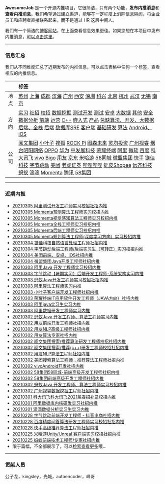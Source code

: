 
 

**AwesomeJob** 是一个开源内推项目，它很简洁，只有两个功能，**发布内推消息**和**查看内推消息**。我们希望通过建立渠道，能够在一定程度上消除信息隔阂，将企业员工和应聘者直接联系起来，而不是通过 HR 这层中间人。

我们有一个简洁的[博客网站](https://awesomejob.gitee.io/)，在上面查看信息效果更佳。如果您想在本项目中发布内推消息，[可以点击这里](https://wj.qq.com/s2/8043669/40c0)。


--- 
### 信息汇总

我们从不同维度汇总了近期发布的内推信息，可以点击表格中任何一个标签，查看相应的内推信息。

||标签|
|:---:|:---|
|地点|[苏州](https://awesomejob.gitee.io/tags/苏州)  [上海](https://awesomejob.gitee.io/tags/上海)  [成都](https://awesomejob.gitee.io/tags/成都)  [滨海](https://awesomejob.gitee.io/tags/滨海)  [广州](https://awesomejob.gitee.io/tags/广州)  [西安](https://awesomejob.gitee.io/tags/西安)  [深圳](https://awesomejob.gitee.io/tags/深圳)  [科兴](https://awesomejob.gitee.io/tags/科兴)  [北京](https://awesomejob.gitee.io/tags/北京)  [杭州](https://awesomejob.gitee.io/tags/杭州)  [武汉](https://awesomejob.gitee.io/tags/武汉)  [无锡](https://awesomejob.gitee.io/tags/无锡)  [南京](https://awesomejob.gitee.io/tags/南京)|
|方向|[实习](https://awesomejob.gitee.io/series/实习)  [社招](https://awesomejob.gitee.io/series/社招)  [校招](https://awesomejob.gitee.io/series/校招)	[数据挖掘](https://awesomejob.gitee.io/categories/数据挖掘)  [测试开发](https://awesomejob.gitee.io/categories/测试开发)  [测试](https://awesomejob.gitee.io/categories/测试)  [安卓](https://awesomejob.gitee.io/categories/安卓)  [大数据](https://awesomejob.gitee.io/categories/大数据)  [其他](https://awesomejob.gitee.io/categories/其他)  [安全](https://awesomejob.gitee.io/categories/安全)  [数据分析](https://awesomejob.gitee.io/categories/数据分析)  [前端](https://awesomejob.gitee.io/categories/前端)  [运营](https://awesomejob.gitee.io/categories/运营)  [C++](https://awesomejob.gitee.io/categories/c++)  [嵌入式](https://awesomejob.gitee.io/categories/嵌入式)  [产品](https://awesomejob.gitee.io/categories/产品)  [急缺算法、开发、大数据](https://awesomejob.gitee.io/categories/急缺算法、开发、大数据)  [后端、全栈](https://awesomejob.gitee.io/categories/后端、全栈)  [后端](https://awesomejob.gitee.io/categories/后端)  [数据库SRE](https://awesomejob.gitee.io/categories/数据库sre)  [客户端](https://awesomejob.gitee.io/categories/客户端)  [基础研发](https://awesomejob.gitee.io/categories/基础研发)  [算法](https://awesomejob.gitee.io/categories/算法)  [Android、iOS](https://awesomejob.gitee.io/categories/android、ios)|
|公司|[阅文集团](https://awesomejob.gitee.io/tags/阅文集团)  [小叶子](https://awesomejob.gitee.io/tags/小叶子)  [搜狐](https://awesomejob.gitee.io/tags/搜狐)  [ROCK Pi](https://awesomejob.gitee.io/tags/rock-pi)  [图森未来](https://awesomejob.gitee.io/tags/图森未来)  [灵均投资](https://awesomejob.gitee.io/tags/灵均投资)  [广州视睿](https://awesomejob.gitee.io/tags/广州视睿)  [烟台昭阳网络](https://awesomejob.gitee.io/tags/烟台昭阳网络)  [OPPO](https://awesomejob.gitee.io/tags/oppo)  [华为](https://awesomejob.gitee.io/tags/华为)  [中发展科技](https://awesomejob.gitee.io/tags/中发展科技)  [荣耀终端](https://awesomejob.gitee.io/tags/荣耀终端)  [阿里](https://awesomejob.gitee.io/tags/阿里)  [微软](https://awesomejob.gitee.io/tags/微软)  [百度](https://awesomejob.gitee.io/tags/百度)  [科大讯飞](https://awesomejob.gitee.io/tags/科大讯飞)  [vivo](https://awesomejob.gitee.io/tags/vivo)  [Bigo](https://awesomejob.gitee.io/tags/bigo)  [用友](https://awesomejob.gitee.io/tags/用友)  [京东](https://awesomejob.gitee.io/tags/京东)  [米哈游](https://awesomejob.gitee.io/tags/米哈游)  [58同城](https://awesomejob.gitee.io/tags/58同城)  [微盟集团](https://awesomejob.gitee.io/tags/微盟集团)  [快手](https://awesomejob.gitee.io/tags/快手)  [镁佳科技](https://awesomejob.gitee.io/tags/镁佳科技)  [字节跳动](https://awesomejob.gitee.io/tags/字节跳动)  [美团](https://awesomejob.gitee.io/tags/美团)  [老虎证券](https://awesomejob.gitee.io/tags/老虎证券)  [哔哩哔哩](https://awesomejob.gitee.io/tags/哔哩哔哩)  [虾皮Shopee](https://awesomejob.gitee.io/tags/虾皮shopee)  [远齐科技](https://awesomejob.gitee.io/tags/远齐科技)  [蚂蚁](https://awesomejob.gitee.io/tags/蚂蚁)  [滴滴](https://awesomejob.gitee.io/tags/滴滴)  [Momenta](https://awesomejob.gitee.io/tags/momenta)  [腾讯](https://awesomejob.gitee.io/tags/腾讯)  [58集团](https://awesomejob.gitee.io/tags/58集团)|
--- 

### 近期内推 
- [20210305  阿里测试开发工程师实习校招社招内推](https://awesomejob.gitee.io/posts/jobs/job_93)
- [20210305  Momenta预测算法工程师实习校招内推](https://awesomejob.gitee.io/posts/jobs/job_92)
- [20210305  Momenta视觉感知算法工程师实习校招内推](https://awesomejob.gitee.io/posts/jobs/job_91)
- [20210305  Momenta全栈工程师实习校招内推](https://awesomejob.gitee.io/posts/jobs/job_90)
- [20210305  Momenta后端工程师实习校招内推](https://awesomejob.gitee.io/posts/jobs/job_89)
- [20210305  Momenta规划算法工程师(深度学习方向）实习校招内推](https://awesomejob.gitee.io/posts/jobs/job_88)
- [20210304  镁佳科技自然语言处理工程师社招内推](https://awesomejob.gitee.io/posts/jobs/job_87)
- [20210304  字节跳动后端工程师/后端实习生（可转正）实习校招内推](https://awesomejob.gitee.io/posts/jobs/job_86)
- [20210304  美团前端、安卓、iOS社招内推](https://awesomejob.gitee.io/posts/jobs/job_85)
- [20210304  微盟集团Java开发工程师社招内推](https://awesomejob.gitee.io/posts/jobs/job_84)
- [20210303  阿里Java 开发工程师实习校招内推](https://awesomejob.gitee.io/posts/jobs/job_83)
- [20210303  字节跳动【暑期实习】后端开发工程师-系统架构实习内推](https://awesomejob.gitee.io/posts/jobs/job_82)
- [20210303  蚂蚁Java开发工程师实习校招社招内推](https://awesomejob.gitee.io/posts/jobs/job_81)
- [20210303  阿里算法工程师实习内推](https://awesomejob.gitee.io/posts/jobs/job_80)
- [20210303  小叶子客户端开发工程师社招内推](https://awesomejob.gitee.io/posts/jobs/job_79)
- [20210303  荣耀终端IT应用软件开发工程师（JAVA方向）社招内推](https://awesomejob.gitee.io/posts/jobs/job_78)
- [20210303  阿里java实习生实习内推](https://awesomejob.gitee.io/posts/jobs/job_77)
- [20210303  阿里数据研发工程师实习内推](https://awesomejob.gitee.io/posts/jobs/job_76)
- [20210302  蚂蚁Java 开发工程师、算法工程师实习内推](https://awesomejob.gitee.io/posts/jobs/job_75)
- [20210302  用友前端开发工程师社招内推](https://awesomejob.gitee.io/posts/jobs/job_74)
- [20210302  用友NLP高级工程师社招内推](https://awesomejob.gitee.io/posts/jobs/job_73)
- [20210302  用友算法专家社招内推](https://awesomejob.gitee.io/posts/jobs/job_72)
- [20210302  阅文集团搜索/推荐算法研发工程师校招社招内推](https://awesomejob.gitee.io/posts/jobs/job_71)
- [20210302  阅文集团搜索/推荐(c++)研发工程师校招社招内推](https://awesomejob.gitee.io/posts/jobs/job_70)
- [20210302  用友NLP算法工程师社招内推](https://awesomejob.gitee.io/posts/jobs/job_69)
- [20210302  美团搜索算法工程师；推荐算法工程师社招内推](https://awesomejob.gitee.io/posts/jobs/job_68)
- [20210302  vivoAndroid开发社招内推](https://awesomejob.gitee.io/posts/jobs/job_67)
- [20210302  58集团58同城-前端高级开发工程师社招内推](https://awesomejob.gitee.io/posts/jobs/job_66)
- [20210302  58集团前端高级开发工程师社招内推](https://awesomejob.gitee.io/posts/jobs/job_65)
- [20210302  蚂蚁Java 开发工程师、算法工程师实习校招内推](https://awesomejob.gitee.io/posts/jobs/job_64)
- [20210302  广州视睿数据挖掘工程师社招内推](https://awesomejob.gitee.io/posts/jobs/job_63)
- [20210301  科大讯飞科大讯飞2021届春招补录校招内推](https://awesomejob.gitee.io/posts/jobs/job_62)
- [20210301  阿里数据库内核研发实习社招内推](https://awesomejob.gitee.io/posts/jobs/job_61)
- [20210301  滴滴数据分析实习生实习内推](https://awesomejob.gitee.io/posts/jobs/job_60)
- [20210228  字节跳动前端开发工程师 - 抖音电商社招内推](https://awesomejob.gitee.io/posts/jobs/job_59)
- [20210228  百度精度问答算法研发工程师实习校招社招内推](https://awesomejob.gitee.io/posts/jobs/job_58)
- [20210228  快手高级推荐算法工程师社招内推](https://awesomejob.gitee.io/posts/jobs/job_57)
- [20210225  米哈游Unity/Unreal 客户端实习校招社招内推](https://awesomejob.gitee.io/posts/jobs/job_56)
- [20210225  蚂蚁前端技术工程师/专家社招内推](https://awesomejob.gitee.io/posts/jobs/job_55)
- 限于篇幅，不全部展示了，可以[检索查看更多](https://awesomejob.gitee.io/)哦...
--- 
### 贡献人员
公子龙，kingsley，光城，autoencoder，峰哥